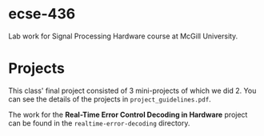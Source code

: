 # ecse-436
Lab work for Signal Processing Hardware course at McGill University.

# Projects
This class' final project consisted of 3 mini-projects of which we did 2.
You can see the details of the projects in `project_guidelines.pdf`.

The work for the **Real-Time Error Control Decoding in Hardware** project can
be found in the `realtime-error-decoding` directory.
